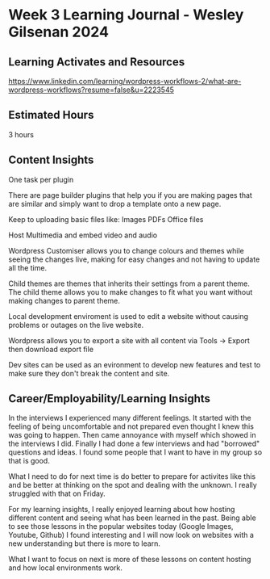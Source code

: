 # Week 3 Learning Journal - Wesley Gilsenan 2024

## Learning Activates and Resources

https://www.linkedin.com/learning/wordpress-workflows-2/what-are-wordpress-workflows?resume=false&u=2223545

## Estimated Hours

3 hours

## Content Insights

One task per plugin

There are page builder plugins that help you if you are making pages that are similar and simply want to drop a template onto a new page.

Keep to uploading basic files like:
Images
PDFs
Office files

Host Multimedia and embed video and audio

Wordpress Customiser allows you to change colours and themes while seeing the changes live, making for easy changes and not having to update all the time.

Child themes are themes that inherits their settings from a parent theme. The child theme allows you to make changes to fit what you want without making changes to parent theme.

Local development enviroment is used to edit a website without causing problems or outages on the live website.

Wordpress allows you to export a site with all content via Tools -> Export then download export file

Dev sites can be used as an evironment to develop new features and test to make sure they don't break the content and site.


## Career/Employability/Learning Insights
In the interviews I experienced many different feelings. It started with the feeling of being uncomfortable and not prepared even thought I knew this was going to happen. Then came annoyance with myself which showed in the interviews I did. Finally I had done a few interviews and had "borrowed" questions and ideas. I found some people that I want to have in my group so that is good. 

What I need to do for next time is do better to prepare for activites like this and be better at thinking on the spot and dealing with the unknown. I really struggled with that on Friday.

For my learning insights, I really enjoyed learning about how hosting different content and seeing what has been learned in the past. Being able to see those lessons in the popular websites today (Google Images, Youtube, Github) I found interesting and I will now look on websites with a new understanding but there is more to learn. 

What I want to focus on next is more of these lessons on content hosting and how local environments work.